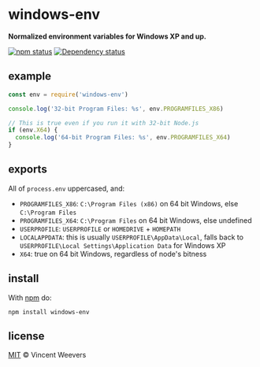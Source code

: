 # windows-env

**Normalized environment variables for Windows XP and up.**

[![npm status](http://img.shields.io/npm/v/windows-env.svg?style=flat-square)](https://www.npmjs.org/package/windows-env) [![Dependency status](https://img.shields.io/david/vweevers/windows-env.svg?style=flat-square)](https://david-dm.org/vweevers/windows-env)

## example

```js
const env = require('windows-env')

console.log('32-bit Program Files: %s', env.PROGRAMFILES_X86)

// This is true even if you run it with 32-bit Node.js
if (env.X64) {
  console.log('64-bit Program Files: %s', env.PROGRAMFILES_X64)
}
```

## exports

All of `process.env` uppercased, and:

- `PROGRAMFILES_X86`: `C:\Program Files (x86)` on 64 bit Windows, else `C:\Program Files`
- `PROGRAMFILES_X64`: `C:\Program Files` on 64 bit Windows, else undefined
- `USERPROFILE`: `USERPROFILE` or `HOMEDRIVE` + `HOMEPATH`
- `LOCALAPPDATA`: this is usually `USERPROFILE\AppData\Local`, falls back to `USERPROFILE\Local Settings\Application Data` for Windows XP
- `X64`: true on 64 bit Windows, regardless of node's bitness

## install

With [npm](https://npmjs.org) do:

```
npm install windows-env
```

## license

[MIT](http://opensource.org/licenses/MIT) © Vincent Weevers
